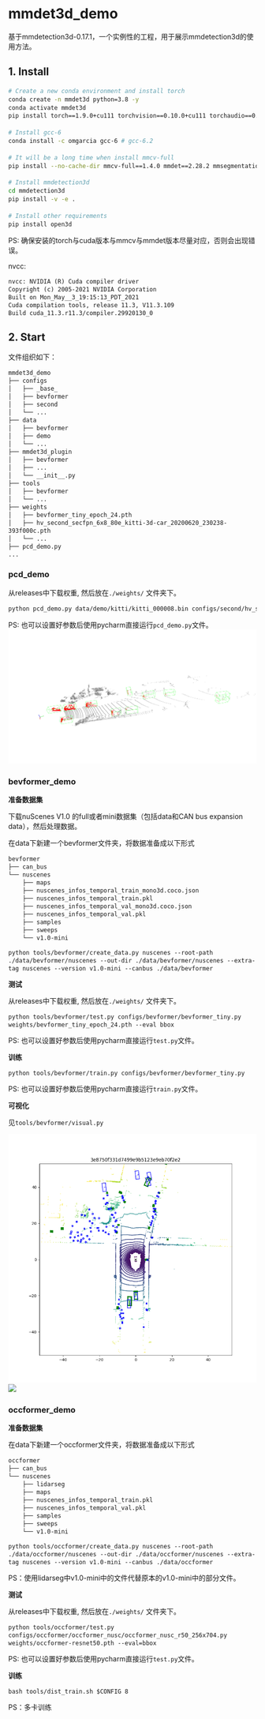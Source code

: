 # mmdet3d_demo
基于mmdetection3d-0.17.1，一个实例性的工程，用于展示mmdetection3d的使用方法。

## 1. Install


```sh
# Create a new conda environment and install torch
conda create -n mmdet3d python=3.8 -y
conda activate mmdet3d
pip install torch==1.9.0+cu111 torchvision==0.10.0+cu111 torchaudio==0.9.0 -f https://download.pytorch.org/whl/torch_stable.html

# Install gcc-6
conda install -c omgarcia gcc-6 # gcc-6.2

# It will be a long time when install mmcv-full
pip install --no-cache-dir mmcv-full==1.4.0 mmdet==2.28.2 mmsegmentation==0.30.0 

# Install mmdetection3d
cd mmdetection3d
pip install -v -e . 

# Install other requirements
pip install open3d
```
PS: 确保安装的torch与cuda版本与mmcv与mmdet版本尽量对应，否则会出现错误。

nvcc:
```
nvcc: NVIDIA (R) Cuda compiler driver
Copyright (c) 2005-2021 NVIDIA Corporation
Built on Mon_May__3_19:15:13_PDT_2021
Cuda compilation tools, release 11.3, V11.3.109
Build cuda_11.3.r11.3/compiler.29920130_0
```

## 2. Start
文件组织如下：
```
mmdet3d_demo
├── configs
│   ├── _base_
│   ├── bevformer
│   ├── second
│   └── ...
├── data
│   ├── bevformer
│   ├── demo
│   └── ...
├── mmdet3d_plugin
│   ├── bevformer
│   ├── ...
│   └── __init__.py
├── tools
│   ├── bevformer
│   └── ...
├── weights
│   ├── bevformer_tiny_epoch_24.pth
│   ├── hv_second_secfpn_6x8_80e_kitti-3d-car_20200620_230238-393f000c.pth
│   └── ...
├── pcd_demo.py
...
```
### pcd_demo

从releases中下载权重, 然后放在`./weights/` 文件夹下。

```sh
python pcd_demo.py data/demo/kitti/kitti_000008.bin configs/second/hv_second_secfpn_6x8_80e_kitti-3d-car.py weights/hv_second_secfpn_6x8_80e_kitti-3d-car_20200620_230238-393f000c.pth --show
```

PS: 也可以设置好参数后使用pycharm直接运行`pcd_demo.py`文件。
![](pcd_demo.png)

### bevformer_demo

**准备数据集**

下载nuScenes V1.0 的full或者mini数据集（包括data和CAN bus expansion data），然后处理数据。

在data下新建一个bevformer文件夹，将数据准备成以下形式

```
bevformer
├── can_bus
└── nuscenes
    ├── maps
    ├── nuscenes_infos_temporal_train_mono3d.coco.json
    ├── nuscenes_infos_temporal_train.pkl
    ├── nuscenes_infos_temporal_val_mono3d.coco.json
    ├── nuscenes_infos_temporal_val.pkl
    ├── samples
    ├── sweeps
    └── v1.0-mini

```

```shell
python tools/bevformer/create_data.py nuscenes --root-path ./data/bevformer/nuscenes --out-dir ./data/bevformer/nuscenes --extra-tag nuscenes --version v1.0-mini --canbus ./data/bevformer
```
**测试**

从releases中下载权重, 然后放在`./weights/` 文件夹下。
```shell
python tools/bevformer/test.py configs/bevformer/bevformer_tiny.py weights/bevformer_tiny_epoch_24.pth --eval bbox
```
PS: 也可以设置好参数后使用pycharm直接运行`test.py`文件。

**训练**

```shell
python tools/bevformer/train.py configs/bevformer/bevformer_tiny.py
```
PS: 也可以设置好参数后使用pycharm直接运行`train.py`文件。

**可视化**

见`tools/bevformer/visual.py`


![](bevformer_demo_1.png)
![](bevformer_demo_2.png)

### occformer_demo

**准备数据集**

在data下新建一个occformer文件夹，将数据准备成以下形式
```
occformer
├── can_bus
└── nuscenes
    ├── lidarseg
    ├── maps
    ├── nuscenes_infos_temporal_train.pkl
    ├── nuscenes_infos_temporal_val.pkl
    ├── samples
    ├── sweeps
    └── v1.0-mini
```

```shell
python tools/occformer/create_data.py nuscenes --root-path ./data/occformer/nuscenes --out-dir ./data/occformer/nuscenes --extra-tag nuscenes --version v1.0-mini --canbus ./data/occformer
```
PS：使用lidarseg中v1.0-mini中的文件代替原本的v1.0-mini中的部分文件。

**测试**

从releases中下载权重, 然后放在`./weights/` 文件夹下。
```shell
python tools/occformer/test.py configs/occformer/occformer_nusc/occformer_nusc_r50_256x704.py weights/occformer-resnet50.pth --eval=bbox
```
PS: 也可以设置好参数后使用pycharm直接运行`test.py`文件。

**训练**

```shell
bash tools/dist_train.sh $CONFIG 8
```
PS：多卡训练